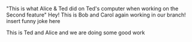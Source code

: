 "This is what Alice & Ted did on Ted's computer when working on the Second feature"
Hey! This is Bob and Carol again working in our branch!
insert funny joke here

This is Ted and Alice and we are doing some good work
